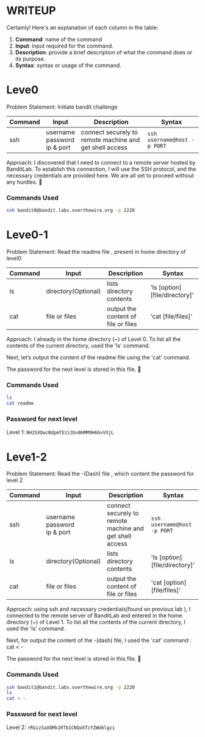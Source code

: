 # WRITEUP
Certainly! Here's an explanation of each column in the table:

1. **Command**: name of the command
2. **Input**: input required for the command.
3. **Description**: provide a brief description of what the command does or its purpose. 
4. **Syntax**: syntax or usage of the command. 

# Leve0 

Problem Statement: Initiate bandit challenge

| Command | Input | Description | Syntax |
| ------- | ----- | ----------- | ------ |
| ssh     | username<br>password<br>ip & port | connect securely to remote machine and get shell access | `ssh username@host -p PORT` |

Approach: I discovered that I need to connect to a remote server hosted by BanditLab. To establish this connection, I will use the SSH protocol, and the necessary credentials are provided here. We are all set to proceed without any hurdles. 🚀


### Commands Used
```Bash
ssh bandit0@bandit.labs.overthewire.org -p 2220
```

# Leve0-1

Problem Statement: Read the readme file , present in home directory of level0

| Command | Input | Description | Syntax |
| ------- | ----- | ----------- | ------ |
| ls      | directory(Optional) |  lists directory contents  | 'ls [option] [file/directory]' |
| cat     | file or files|  output the content of file or files | 'cat [file/files]'|

Approach: I already in the home directory (~) of Level 0.
To list all the contents of the current directory, used the 'ls' command.

Next, let’s output the content of the readme file using the 'cat' command.


The password for the next level is stored in this file. 🚀 


### Commands Used
```Bash
ls 
cat readme
```

### Password for next level
Level 1: `NH2SXQwcBdpmTEzi3bvBHMM9H66vVXjL`


# Leve1-2

Problem Statement: Read the -(Dash) file , which content the password for level 2

| Command | Input | Description | Syntax |
| ------- | ----- | ----------- | ------ |
| ssh     | username<br>password<br>ip & port | connect securely to remote machine and get shell access | `ssh username@host -p PORT` |
| ls      | directory(Optional) |  lists directory contents  | 'ls [option] [file/directory]' |
| cat     | file or files|  output the content of file or files | 'cat [option] [file/files]'|

Approach: using ssh and necessary credentials(found on previous lab ), I connected to the remote server of BanditLab and entered in the home directory (~) of Level 1.
To list all the contents of the current directory, I used the 'ls' command.

Next, for output the content of the -(dash) file, I used the 'cat' command :
cat < -

The password for the next level is stored in this file. 🚀 


### Commands Used
```Bash
ssh bandit1@bandit.labs.overthewire.org -p 2220
ls 
cat < -
```

### Password for next level
Level 2: `rRGizSaX8Mk1RTb1CNQoXTcYZWU6lgzi`